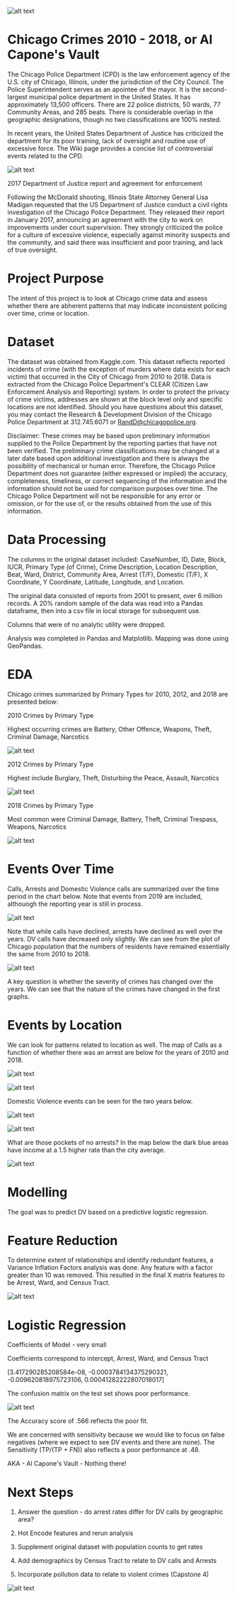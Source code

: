 

![alt text](https://github.com/njnagel/Capstone_2/blob/master/img/CPDimage.png)




# Chicago Crimes 2010 - 2018, or Al Capone's Vault

The Chicago Police Department (CPD) is the law enforcement agency of the U.S. city of Chicago, Illinois, under the jurisdiction of the City Council. The Police Superintendent serves as an apointee of the mayor. It is the second-largest municipal police department in the United States. It has approximately 13,500 officers. There are 22 police districts, 50 wards, 77 Community Areas, and 285 beats. There is considerable overlap in the geographic designations, though no two classifications are 100% nested.

In recent years, the United States Department of Justice has criticized the department for its poor training, lack of oversight and routine use of excessive force. The Wiki page provides a concise list of controversial events related to the CPD.


![alt text](https://github.com/njnagel/Capstone_2/blob/master/img/CPDcont.png)





2017 Department of Justice report and agreement for enforcement

Following the McDonald shooting, Illinois State Attorney General Lisa Madigan requested that the US Department of Justice conduct a civil rights investigation of the Chicago Police Department. They released their report in January 2017, announcing an agreement with the city to work on improvements under court supervision. They strongly criticized the police for a culture of excessive violence, especially against minority suspects and the community, and said there was insufficient and poor training, and lack of true oversight.

# Project Purpose

The intent of this project is to look at Chicago crime data and assess whether there are abherent patterns that may indicate inconsistent policing over time, crime or location.


# Dataset

The dataset was obtained from Kaggle.com. This dataset reflects reported incidents of crime (with the exception of murders where data exists for each victim) that occurred in the City of Chicago from 2010 to 2018. Data is extracted from the Chicago Police Department's CLEAR (Citizen Law Enforcement Analysis and Reporting) system. In order to protect the privacy of crime victims, addresses are shown at the block level only and specific locations are not identified. Should you have questions about this dataset, you may contact the Research & Development Division of the Chicago Police Department at 312.745.6071 or RandD@chicagopolice.org. 

Disclaimer: These crimes may be based upon preliminary information supplied to the Police Department by the reporting parties that have not been verified. The preliminary crime classifications may be changed at a later date based upon additional investigation and there is always the possibility of mechanical or human error. Therefore, the Chicago Police Department does not guarantee (either expressed or implied) the accuracy, completeness, timeliness, or correct sequencing of the information and the information should not be used for comparison purposes over time. The Chicago Police Department will not be responsible for any error or omission, or for the use of, or the results obtained from the use of this information.

# Data Processing

The columns in the original dataset included: CaseNumber, ID, Date, Block, IUCR, Primary Type (of Crime), Crime Description, Location Description, Beat, Ward, District, Community Area, Arrest (T/F), Domestic (T/F), X Coordinate, Y Coordinate, Latitude, Longitude, and Location. 

The original data consisted of reports from 2001 to present, over 6 million records. A 20% random sample of the data was read into a Pandas dataframe, then into a csv file in local storage for subsequent use.

Columns that were of no analytic utility were dropped.

Analysis was completed in Pandas and Matplotlib. Mapping was done using GeoPandas.


# EDA


Chicago crimes summarized by Primary Types for 2010, 2012, and 2018 are presented below:

2010 Crimes by Primary Type

Highest occurring crimes are Battery, Other Offence, Weapons, Theft, Criminal Damage, Narcotics


![alt text](https://github.com/njnagel/Capstone_2/blob/master/img/PrimaryType2010.png)


2012 Crimes by Primary Type

Highest include Burglary, Theft, Disturbing the Peace, Assault, Narcotics


![alt text](https://github.com/njnagel/Capstone_2/blob/master/img/PrimaryType2012.png)


2018 Crimes by Primary Type

Most common were Criminal Damage, Battery, Theft, Criminal Trespass, Weapons, Narcotics


![alt text](https://github.com/njnagel/Capstone_2/blob/master/img/PrimaryType2018.png)


# Events Over Time

Calls, Arrests and Domestic Violence calls are summarized over the time period in the chart below. Note that events from 2019 are included, althouogh the reporting year is still in process.


![alt text](https://github.com/njnagel/Capstone_2/blob/master/img/ArrestsDomesticbyYear.png)


Note that while calls have declined, arrests have declined as well over the years. DV calls have decreased only slightly. We can see from the plot of Chicago population that the numbers of residents have remained essentially the same from 2010 to 2018.

![alt text](https://github.com/njnagel/Capstone_2/blob/master/img/Chicago%20Pop%20by%20Year.png)

A key question is whether the severity of crimes has changed over the years.  We can see that the nature of the crimes have changed in the first graphs.

# Events by Location

We can look for patterns related to location as well.  The map of Calls as a function of whether there was an arrest are below for the years of 2010 and 2018.


![alt text](https://github.com/njnagel/Capstone_2/blob/master/img/Arrests2010map.png)



![alt text](https://github.com/njnagel/Capstone_2/blob/master/img/Arrests2018map.png)


Domestic Violence events can be seen for the two years below.


![alt text](https://github.com/njnagel/Capstone_2/blob/master/img/DV%20Calls%202010map.png)



![alt text](https://github.com/njnagel/Capstone_2/blob/master/img/DV%20Calls%202018map.png)


What are those pockets of no arrests? In the map below the dark blue areas have income at a 1.5 higher rate than the city average.


![alt text](https://github.com/njnagel/Capstone_2/blob/master/img/zoneofaff.png)



# Modelling


The goal was to predict DV based on a predictive logistic regression.

  # Feature Reduction
  
  
  
To determine extent of relationships and identify redundant features, a Variance Inflation Factors analysis was done.  Any feature with a factor greater than 10 was removed.  This resulted in the final X matrix features to be Arrest, Ward, and Census Tract.  


![alt text](https://github.com/njnagel/Capstone_2/blob/master/img/VIFresults.png)


# Logistic Regression

Coefficients of Model - very small

Coefficients correspond to intercept, Arrest, Ward, and Census Tract

[3.417290285208584e-08, -0.0003784134375290321, -0.009620818975723106, 0.00041282222807018017]


The confusion matrix on the test set shows poor performance.


![alt text](https://github.com/njnagel/Capstone_2/blob/master/img/confmatrixreg.png)


The Accuracy score of .566 reflects the poor fit.

We are concerned with sensitivity because we would like to focus on false negatives (where we expect to see DV events and there are none). The Sensitivity (TP/(TP + FN)) also reflects a poor performance at .48.


AKA - Al Capone's Vault - Nothing there!


# Next Steps

1. Answer the question - do arrest rates differ for DV calls by geographic area?

2. Hot Encode features and rerun analysis

3. Supplement original dataset with population counts to get rates 

4. Add demographics by Census Tract to relate to DV calls and Arrests

5. Incorporate pollution data to relate to violent crimes (Capstone 4)




![alt text](https://github.com/njnagel/Capstone_2/blob/master/img/dataguy.png)





















